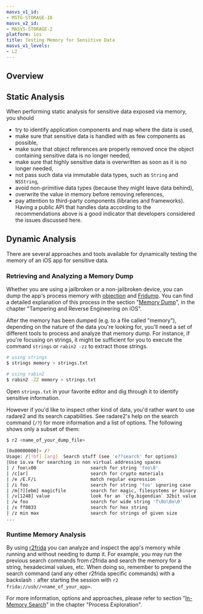 ```yaml
---
masvs_v1_id:
- MSTG-STORAGE-10
masvs_v2_id:
- MASVS-STORAGE-2
platform: ios
title: Testing Memory for Sensitive Data
masvs_v1_levels:
- L2
---
```


## Overview

## Static Analysis

When performing static analysis for sensitive data exposed via memory, you should

- try to identify application components and map where the data is used,
- make sure that sensitive data is handled with as few components as possible,
- make sure that object references are properly removed once the object containing sensitive data is no longer needed,
- make sure that highly sensitive data is overwritten as soon as it is no longer needed,
- not pass such data via immutable data types, such as `String` and `NSString`,
- avoid non-primitive data types (because they might leave data behind),
- overwrite the value in memory before removing references,
- pay attention to third-party components (libraries and frameworks). Having a public API that handles data according to the recommendations above is a good indicator that developers considered the issues discussed here.

## Dynamic Analysis

There are several approaches and tools available for dynamically testing the memory of an iOS app for sensitive data.

### Retrieving and Analyzing a Memory Dump

Whether you are using a jailbroken or a non-jailbroken device, you can dump the app's process memory with [objection](https://github.com/sensepost/objection "Objection") and [Fridump](https://github.com/Nightbringer21/fridump "Fridump"). You can find a detailed explanation of this process in the section "[Memory Dump](../../../techniques/android/MASTG-TECH-0044.md#memory-dump "Memory Dump")", in the chapter "Tampering and Reverse Engineering on iOS".

After the memory has been dumped (e.g. to a file called "memory"), depending on the nature of the data you're looking for, you'll need a set of different tools to process and analyze that memory dump. For instance, if you're focusing on strings, it might be sufficient for you to execute the command `strings` or `rabin2 -zz` to extract those strings.

```bash
# using strings
$ strings memory > strings.txt

# using rabin2
$ rabin2 -ZZ memory > strings.txt
```

Open `strings.txt` in your favorite editor and dig through it to identify sensitive information.

However if you'd like to inspect other kind of data, you'd rather want to use radare2 and its search capabilities. See radare2's help on the search command (`/?`) for more information and a list of options. The following shows only a subset of them:

```bash
$ r2 <name_of_your_dump_file>

[0x00000000]> /?
Usage: /[!bf] [arg]  Search stuff (see 'e??search' for options)
|Use io.va for searching in non virtual addressing spaces
| / foo\x00                    search for string 'foo\0'
| /c[ar]                       search for crypto materials
| /e /E.F/i                    match regular expression
| /i foo                       search for string 'foo' ignoring case
| /m[?][ebm] magicfile         search for magic, filesystems or binary headers
| /v[1248] value               look for an `cfg.bigendian` 32bit value
| /w foo                       search for wide string 'f\0o\0o\0'
| /x ff0033                    search for hex string
| /z min max                   search for strings of given size
...
```

### Runtime Memory Analysis

By using [r2frida](../../../Document/0x08a-Testing-Tools.md#r2frida) you can analyze and inspect the app's memory while running and without needing to dump it. For example, you may run the previous search commands from r2frida and search the memory for a string, hexadecimal values, etc. When doing so, remember to prepend the search command (and any other r2frida specific commands) with a backslash `:` after starting the session with `r2 frida://usb//<name_of_your_app>`.

For more information, options and approaches, please refer to section "[In-Memory Search](../../../techniques/ios/MASTG-TECH-0096.md#in-memory-search "In-Memory Search")" in the chapter "Process Exploration".
